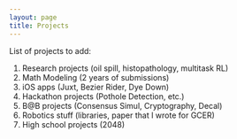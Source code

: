 ```yaml
---
layout: page
title: Projects
---
```


List of projects to add:

1. Research projects (oil spill, histopathology, multitask RL)
2. Math Modeling (2 years of submissions)
3. iOS apps (Juxt, Bezier Rider, Dye Down)
4. Hackathon projects (Pothole Detection, etc.)
5. B@B projects (Consensus Simul, Cryptography, Decal)
6. Robotics stuff (libraries, paper that I wrote for GCER)
7. High school projects (2048)
